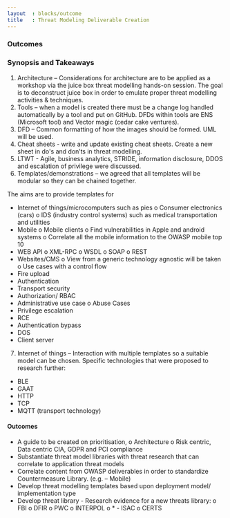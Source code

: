 ```yaml
---
layout  : blocks/outcome
title   : Threat Modeling Deliverable Creation
---
```


### Outcomes

### Synopsis and Takeaways

1.	Architecture – Considerations for architecture are to be applied as a workshop via the juice box threat modelling hands-on session. 
The goal is to deconstruct juice box in order to emulate proper threat modelling activities & techniques.
2.	Tools – when a model is created there must be a change log handled automatically by a tool and put on GitHub. DFDs within tools are 
ENS (Microsoft tool) and Vector magic (cedar cake ventures). 
3.	DFD – Common formatting of how the images should be formed. UML will be used. 
4.	Cheat sheets - write and update existing cheat sheets. Create a new sheet in do's and don’ts in threat modelling. 
5.	LTWT - Agile, business analytics, STRIDE, information disclosure, DDOS and escalation of privilege were discussed. 
6.	Templates/demonstrations – we agreed that all templates will be modular so they can be chained together. 

The aims are to provide templates for

- Internet of things/microcomputers such as pies
  o	Consumer electronics (cars) 
  o	IDS (industry control systems) such as medical transportation and utilities 
-	Mobile 
  o	Mobile clients
  o	Find vulnerabilities in Apple and android systems
  o	Correlate all the mobile information to the OWASP mobile top 10
-	WEB API
  o	XML-RPC
  o	WSDL
  o	SOAP
  o	REST
-	Websites/CMS 
  o	View from a generic technology agnostic will be taken
  o	Use cases with a control flow
-	Fire upload
-	Authentication
-	Transport security 
-	Authorization/ RBAC 
-	Administrative use case
  o	Abuse Cases
-	Privilege escalation
-	RCE 
-	Authentication bypass
-	DOS 
-	Client server
7.	 Internet of things – Interaction with multiple templates so a suitable model can be chosen. Specific technologies that were proposed to research further:
-	BLE 
-	GAAT
-	HTTP
-	TCP
-	MQTT (transport technology)

#### Outcomes
-	A guide to be created on prioritisation, 
  o	Architecture
  o	Risk centric, Data centric CIA, GDPR and PCI compliance 
-	Substantiate threat model libraries with threat research that can correlate to application threat models
-	Correlate content from OWASP deliverables in order to standardize Countermeasure Library. (e.g. – Mobile)
-	Develop threat modelling templates based upon deployment model/ implementation type
-	Develop threat library - Research evidence for a new threats library:
  o	FBI
  o	DFIR
  o	PWC
  o	INTERPOL
  o	* - ISAC
  o	CERTS 
